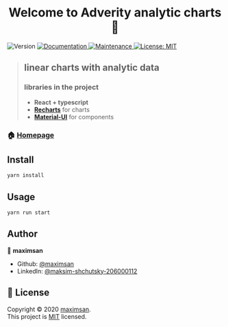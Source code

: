 <h1 align="center">Welcome to Adverity analytic charts 👋</h1>
<p>
  <img alt="Version" src="https://img.shields.io/badge/version-1.0.0-blue.svg?cacheSeconds=2592000" />
  <a href="https://github.com/maximsan/adverity-charts#readme" target="_blank">
    <img alt="Documentation" src="https://img.shields.io/badge/documentation-yes-brightgreen.svg" />
  </a>
  <a href="https://github.com/maximsan/adverity-charts/graphs/commit-activity" target="_blank">
    <img alt="Maintenance" src="https://img.shields.io/badge/Maintained%3F-yes-green.svg" />
  </a>
  <a href="https://github.com/maximsan/adverity-charts/blob/master/LICENSE" target="_blank">
    <img alt="License: MIT" src="https://img.shields.io/github/license/maximsan/Adverity analytic charts" />
  </a>
</p>

> ## linear charts with analytic data <br/>
> ### libraries in the project
> * **React + typescript**
> * **[Recharts](https://recharts.org/en-US)** for charts
> * **[Material-UI](https://material-ui.com/)** for components

### 🏠 [Homepage](https://github.com/maximsan/adverity-charts.git)

## Install

```sh
yarn install
```

## Usage

```sh
yarn run start
```

## Author

👤 **maximsan**

* Github: [@maximsan](https://github.com/maximsan)
* LinkedIn: [@maksim-shchutsky-206000112](https://linkedin.com/in/maksim-shchutsky-206000112)

## 📝 License

Copyright © 2020 [maximsan](https://github.com/maximsan).<br />
This project is [MIT](https://github.com/maximsan/adverity-charts/blob/master/LICENSE) licensed.
